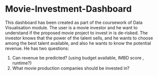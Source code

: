 # Movie-Investment-Dashboard
This dashboard has been created as part of the coursework of  Data Visualisation module.
The user is a movie investor and he want to understand if the proposed movie project to invest in is de-risked. The investor knows that the power of the talent sells, and he wants to choose among the best talent available, and also he wants to know the potential revenue. He has two questions:
1.	Can revenue be predicted? (using budget available, IMBD score , runtime?)
2.	What movie production companies should be invested in?
